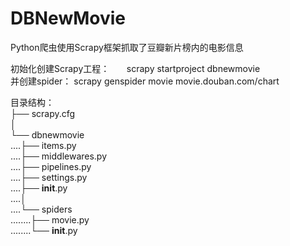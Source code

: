 # DBNewMovie
Python爬虫使用Scrapy框架抓取了豆瓣新片榜内的电影信息</br>

初始化创建Scrapy工程：        scrapy startproject dbnewmovie</br>
并创建spider：               scrapy genspider movie movie.douban.com/chart</br>

目录结构：</br>
├── scrapy.cfg</br>
│</br>
└── dbnewmovie</br>
....├── items.py</br>
....├── middlewares.py</br>
....├── pipelines.py</br>
....├── settings.py</br>
....├── __init__.py</br>
....│</br>
....└── spiders</br>
........├── movie.py</br>
........└── __init__.py</br>
